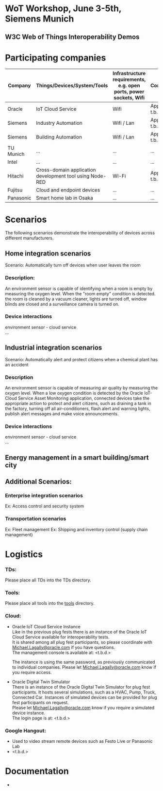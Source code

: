 # WoT Workshop, June 3-5th, Siemens Munich
## W3C Web of Things Interoperability Demos



# Participating companies

| Company | Things/Devices/System/Tools | Infrastructure requirements, e.g. open ports, power sockets, Wifi | Comments |
|---------|--------|-------|-------|
| Oracle  | IoT Cloud Service | Wifi | Application t.b.d. |
| Siemens  | Industry Automation | Wifi / Lan | Application t.b.d. |
|  Siemens | Building Automation | Wifi / Lan | Application t.b.d. |
| TU Munich | ... | ... | ...| 
| Intel | ... | ... | ... |
| Hitachi | Cross-domain application development tool using Node-RED | Wi-Fi | Application t.b.d. |
| Fujitsu | Cloud and endpoint devices | ... | ... |
| Panasonic | Smart home lab in Osaka | ... | ... |

# Scenarios

The following scenarios demonstrate the interoperability of devices across different manufacturers.

## Home integration scenarios

Scenario: Automatically turn off devices when user leaves the room  

### Description:
An environment sensor is capable of identifying when a room is empty by measuring the oxygen level.
When the "room empty" condition is detected.
the room is cleaned by a vacuum cleaner,  lights are turned off, window blinds are closed and a surveillance camera is turned on.

### Device interactions

environment sensor - cloud service  
...

## Industrial integration scenarios

Scenario: Automatically alert and protect citizens when a chemical plant has an accident

### Description
An environment sensor is capable of measuring air quality by measuring the oxygen level.
When a low oxygen condition is detected by the Oracle IoT-Cloud Service Asset Monitoring application,
connected devices take the appropriate action to protect and alert citizens,
such as draining a tank in the factory, turning off all air-conditioners, flash alert and warning lights,
publish alert messages and make voice announcements.

### Device interactions

environment sensor - cloud service  
...

## Energy management in a smart building/smart city


## Additional Scenarios: 

### Enterprise integration scenarios
Ex: Access control and security system

### Transportation scenarios
Ex: Fleet management
Ex: Shipping and inventory control (supply chain management)


# Logistics

### TDs:
Please place all TDs into the TDs directory. 

### Tools:
Please place all tools into the [tools](./tools) directory. 


### Cloud:
* Oracle IoT Cloud Service Instance  
  Like in the previous plug fests there is an instance of the Oracle IoT Cloud Service available for interoperability tests.  
  It is shared among all plug fest participants, so please coordinate with Michael.Lagally@oracle.com if you have questions.  
  The management console is available at:
  \<t.b.d.\>  

  The instance is using the same password, as previously communicated to individual companies. Please let Michael.Lagally@oracle.com know if you require access.
  
* Oracle Digital Twin Simulator  
  There is an instance of the Oracle Digital Twin Simulator for plug fest participants. It hosts several simulations, such as a HVAC, Pump, Truck, Connected Car. Instances of simulated devices can be provided for plug fest participants on request.  
  Please let Michael.Lagally@oracle.com know if you require a simulated device instance.  
  The login page is at: \<t.b.d.\>
  

### Google Hangout:
   - Used to video stream remote devices such as Festo Live or Panasonic Lab
   - \<t.b.d.\>

# Documentation

* 
